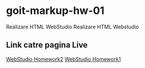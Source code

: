 # goit-markup-hw-01

Realizare HTML WebStudio
Realizare HTML Webstudio

## Link catre pagina Live

[WebStudio Homework2](https://github.com/Loredana-Lungu/goit-markup-hw-01.git)
[WebStudio Homework1](https://github.com/Loredana-Lungu/goit-markup-hw-01.git)
